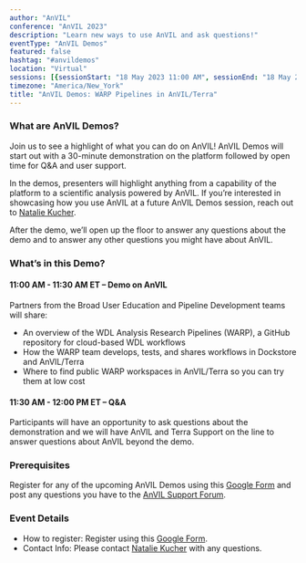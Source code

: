 ```yaml
---
author: "AnVIL"
conference: "AnVIL 2023"
description: "Learn new ways to use AnVIL and ask questions!"
eventType: "AnVIL Demos"
featured: false
hashtag: "#anvildemos"
location: "Virtual"
sessions: [{sessionStart: "18 May 2023 11:00 AM", sessionEnd: "18 May 2023 12:00 PM"}]
timezone: "America/New_York"
title: "AnVIL Demos: WARP Pipelines in AnVIL/Terra"
---
```


<event-hero></event-hero>

### What are AnVIL Demos?
Join us to see a highlight of what you can do on AnVIL! AnVIL Demos will start out with a 30-minute demonstration on the platform followed by open time for Q&A and user support.

In the demos, presenters will highlight anything from a capability of the platform to a scientific analysis powered by AnVIL. If you’re interested in showcasing how you use AnVIL at a future AnVIL Demos session, reach out to [Natalie Kucher](mailto:nkucher3@jhu.edu).

After the demo, we’ll open up the floor to answer any questions about the demo and to answer any other questions you might have about AnVIL.

### What’s in this Demo?
#### 11:00 AM - 11:30 AM ET – Demo on AnVIL
Partners from the Broad User Education and Pipeline Development teams will share:
* An overview of the WDL Analysis Research Pipelines (WARP), a GitHub repository for cloud-based WDL workflows
* How the WARP team develops, tests, and shares workflows in Dockstore and AnVIL/Terra
* Where to find public WARP workspaces in AnVIL/Terra so you can try them at low cost
#### 11:30 AM - 12:00 PM ET – Q&A
Participants will have an opportunity to ask questions about the demonstration and we will have AnVIL and Terra Support on the line to answer questions about AnVIL beyond the demo.


### Prerequisites
Register for any of the upcoming AnVIL Demos using this [Google Form](https://forms.gle/7CcaLE9AM7FrYqpP7) and post any questions you have to the [AnVIL Support Forum](https://help.anvilproject.org/).

### Event Details
- How to register: Register using this [Google Form](https://forms.gle/7CcaLE9AM7FrYqpP7).
- Contact Info: Please contact [Natalie Kucher](mailto:nkucher3@jhu.edu) with any questions.
